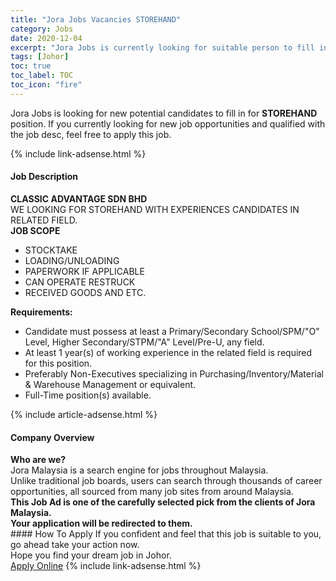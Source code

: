 ```yaml
---
title: "Jora Jobs Vacancies STOREHAND" 
category: Jobs 
date: 2020-12-04 
excerpt: "Jora Jobs is currently looking for suitable person to fill in the STOREHAND which positioned at Johor" 
tags: [Johor] 
toc: true 
toc_label: TOC 
toc_icon: "fire" 
--- 
```


<p>Jora Jobs is looking for new potential candidates to fill in for <b>STOREHAND</b> position. If you currently looking for new job opportunities and qualified with the job desc, feel free to apply this job.
</p>{% include link-adsense.html %} 
<div><div><div><h4>Job Description</h4></div></div><div><div><span><div><div><strong>CLASSIC ADVANTAGE SDN BHD</strong></div><div>WE LOOKING FOR STOREHAND WITH EXPERIENCES CANDIDATES IN RELATED FIELD.</div><div><strong>JOB SCOPE</strong></div><ul><li>STOCKTAKE</li><li>LOADING/UNLOADING</li><li>PAPERWORK IF APPLICABLE</li><li>CAN OPERATE RESTRUCK</li><li>RECEIVED GOODS AND ETC.</li></ul><div><strong>Requirements:</strong></div><ul><li>Candidate must possess at least a Primary/Secondary School/SPM/"O" Level, Higher Secondary/STPM/"A" Level/Pre-U, any field.</li><li>At least 1 year(s) of working experience in the related field is required for this position.</li><li>Preferably Non-Executives specializing in Purchasing/Inventory/Material &amp; Warehouse Management or equivalent.</li><li>Full-Time position(s) available.</li></ul></div></span></div></div></div> 
{% include article-adsense.html %} 
<div><div><div><h4>Company Overview</h4></div></div><div><div><span><div><div>
<strong>Who are we?</strong></div>
<div>
	Jora Malaysia is a search engine for jobs throughout Malaysia.<br>
	Unlike traditional job boards, users can search through thousands of career opportunities, all sourced from many job sites from around Malaysia.&#160;</div>
<div>
<div>
<strong>This Job Ad is one of the carefully selected pick from the clients of Jora Malaysia.</strong></div>
<div>
<strong>Your application will be redirected to them.</strong></div>
</div></div></span></div></div></div> 
#### How To Apply 
If you confident and feel that this job is suitable to you, go ahead take your action now. <br/> 
Hope you find your dream job in Johor. <br/> 
<a href="https://www.jobstreet.com.my/en/job/storehand-4436797?jobId=jobstreet-my-job-4436797&sectionRank=23&token=0~758661d1-dcd6-4a90-acab-46782bcebeec&fr=SRP%20View%20In%20New%20Ta" class="btn btn--info" target="_blank" rel="nofollow noopenner">Apply Online</a> 
{% include link-adsense.html %} 